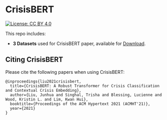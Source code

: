 # CrisisBERT

[![License: CC BY 4.0](https://img.shields.io/badge/License-CC%20BY%204.0-lightgrey.svg)](https://creativecommons.org/licenses/by/4.0/)
<br>

This repo includes:
* **3 Datasets** used for CrisisBERT paper, available for [Download](https://drive.google.com/file/d/123xqvBYnPNII-_KY1GppMdMKcfirLIBZ).

## Citing CrisisBERT

Please cite the following papers when using CrisisBERT: 

```
@inproceedings{liu2021crisisbert,
  title={CrisisBERT: A Robust Transformer for Crisis Classification and Contextual Crisis Embedding},
  author={Liu, Junhua and Singhal, Trisha and Blessing, Lucienne and Wood, Kristin L. and Lim, Kwan Hui},
  booktitle={Proceedings of the ACM Hypertext 2021 (ACMHT'21)},
  year={2021}
}
```

